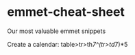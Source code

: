 # emmet-cheat-sheet
Our most valuable emmet snippets

Create a calendar:
    table>tr>th*7^(tr>td*7)*5
